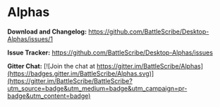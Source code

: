 # Alphas

**Download and Changelog:** https://github.com/BattleScribe/Desktop-Alphas/issues/1

**Issue Tracker:** https://github.com/BattleScribe/Desktop-Alphas/issues

**Gitter Chat:** [![Join the chat at https://gitter.im/BattleScribe/Alphas](https://badges.gitter.im/BattleScribe/Alphas.svg)](https://gitter.im/BattleScribe/BattleScribe?utm_source=badge&utm_medium=badge&utm_campaign=pr-badge&utm_content=badge)
